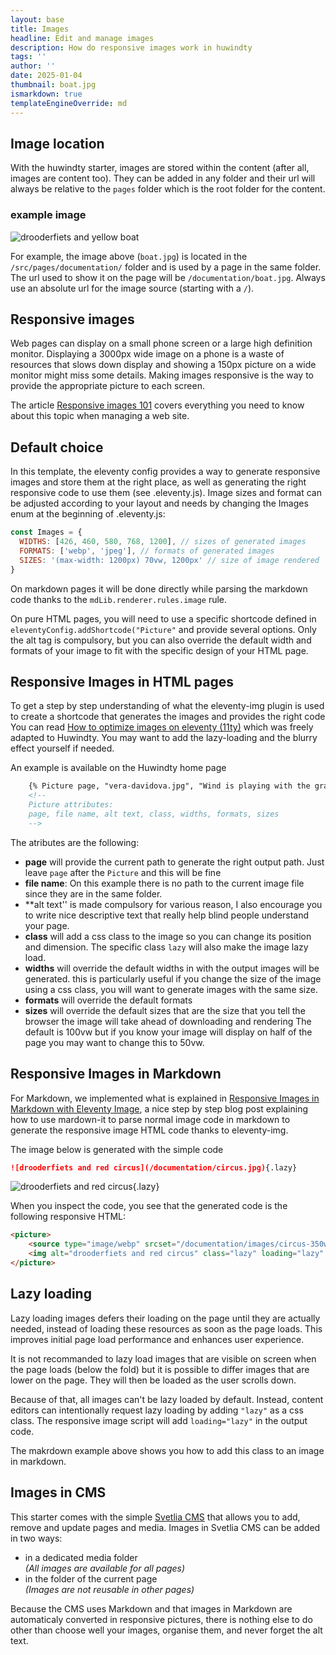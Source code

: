 ```yaml
---
layout: base
title: Images
headline: Edit and manage images
description: How do responsive images work in huwindty
tags: ''
author: ''
date: 2025-01-04
thumbnail: boat.jpg
ismarkdown: true
templateEngineOverride: md
---
```

## Image location

With the huwindty starter, images are stored within the content (after all, images are content too). They can be added in any folder and their url will always be relative to the `pages` folder which is the root folder for the content.

### example image

![drooderfiets and yellow boat](/documentation/boat.jpg)

For example, the image above (`boat.jpg`) is located in the `/src/pages/documentation/` folder and is used by a page in the same folder. The url used to show it on the page will be `/documentation/boat.jpg`. Always use an absolute url for the image source (starting with a `/`).

## Responsive images

Web pages can display on a small phone screen or a large high definition monitor. Displaying a 3000px wide image on a phone is a waste of resources that slows down display and showing a 150px picture on a wide monitor might miss some details. Making images responsive is the way to provide the appropriate picture to each screen.

The article [Responsive images 101](https://cloudfour.com/thinks/responsive-images-101-definitions/) covers everything you need to know about this topic when managing a web site.

## Default choice

In this template, the eleventy config provides a way to generate responsive images and store them at the right place, as well as generating the right responsive code to use them (see .eleventy.js). Image sizes and format can be adjusted according to your layout and needs by changing the Images enum at the beginning of .eleventy.js:

```js
const Images = {
  WIDTHS: [426, 460, 580, 768, 1200], // sizes of generated images
  FORMATS: ['webp', 'jpeg'], // formats of generated images
  SIZES: '(max-width: 1200px) 70vw, 1200px' // size of image rendered
}
```


On markdown pages it will be done directly while parsing the markdown code thanks to the `mdLib.renderer.rules.image` rule.

On pure HTML pages, you will need to use a specific shortcode defined in `eleventyConfig.addShortcode("Picture"` and provide several options. Only the alt tag is compulsory, but you can also override the default width and formats of your image to fit with the specific design of your HTML page.

## Responsive Images in HTML pages

To get a step by step understanding of what the eleventy-img plugin is used to create a shortcode that generates the images and provides the right code You can read [How to optimize images on eleventy (11ty)](https://dev.to/22mahmoud/how-to-optimize-and-lazyload-images-on-eleventy-11ty-206h) which was freely adapted to Huwindty. You may want to add the lazy-loading and the blurry effect yourself if needed.

An example is available on the Huwindty home page

```html
    {% Picture page, "vera-davidova.jpg", "Wind is playing with the grass and they are dancing and enjoying the magical moment in their lives. Tinos, Greece", undefined, undefined, undefined, undefined %}
    <!-- 
    Picture attributes: 
    page, file name, alt text, class, widths, formats, sizes 
    -->
```

The atributes are the following:

- **page** will provide the current path to generate the right output path. Just leave `page` after the `Picture` and this will be fine
- **file name**: On this example there is no path to the current image file since they are in the same folder.
- \*\*alt text'' is made compulsory for various reason, I also encourage you to write nice descriptive text that really help blind people understand your page.
- **class** will add a css class to the image so you can change its position and dimension. The specific class `lazy` will also make the image lazy load.
- **widths** will override the default widths in with the output images will be generated. this is particularly useful if you change the size of the image using a css class, you will want to generate images with the same size.
- **formats** will override the default formats
- **sizes** will override the default sizes that are the size that you tell the browser the image will take ahead of downloading and rendering The default is 100vw but if you know your image will display on half of the page you may want to change this to 50vw.

## Responsive Images in Markdown

For Markdown, we implemented what is explained in [Responsive Images in Markdown with Eleventy Image](https://tomichen.com/blog/posts/20220416-responsive-images-in-markdown-with-eleventy-image/), a nice step by step blog post explaining how to use mardown-it to parse normal image code in markdown to generate the responsive image HTML code thanks to eleventy-img.

The image below is generated with the simple code

```markdown
![drooderfiets and red circus](/documentation/circus.jpg){.lazy}
```

![drooderfiets and red circus](/documentation/circus.jpg){.lazy}

When you inspect the code, you see that the generated code is the following responsive HTML:

```html
<picture>
    <source type="image/webp" srcset="/documentation/images/circus-350w.webp 350w, /documentation/images/circus-700w.webp 700w, /documentation/images/circus-750w.webp 750w, /documentation/images/circus-1200w.webp 1200w, /documentation/images/circus-1500w.webp 1500w, /documentation/images/circus-2000w.webp 2000w" sizes="(max-width: 400px) 380px, (max-width: 470px) 450px, (max-width: 841px) 640px, (max-width: 1100px) 640px, 764px">
    <img alt="drooderfiets and red circus" class="lazy" loading="lazy" decoding="async" title="" src="/documentation/images/circus-350w.jpeg" width="2000" height="1500" srcset="/documentation/images/circus-350w.jpeg 350w, /documentation/images/circus-700w.jpeg 700w, /documentation/images/circus-750w.jpeg 750w, /documentation/images/circus-1200w.jpeg 1200w, /documentation/images/circus-1500w.jpeg 1500w, /documentation/images/circus-2000w.jpeg 2000w" sizes="(max-width: 400px) 380px, (max-width: 470px) 450px, (max-width: 841px) 640px, (max-width: 1100px) 640px, 764px">
</picture>
```

## Lazy loading

Lazy loading images defers their loading on the page until they are actually needed, instead of loading these resources as soon as the page loads. This improves initial page load performance and enhances user experience.

It is not recommanded to lazy load images that are visible on screen when the page loads (below the fold) but it is possible to differ images that are lower on the page. They will then be loaded as the user scrolls down.

Because of that, all images can't be lazy loaded by default. Instead, content editors can intentionally request lazy loading by adding `"lazy"` as a css class. The responsive image script will add `loading="lazy"` in the output code.

The makrdown example above shows you how to add this class to an image in markdown.

## Images in CMS

This starter comes with the simple [Svetlia CMS](../cms/) that allows you to add, remove and update pages and media. Images in Svetlia CMS can be added in two ways:

- in a dedicated media folder  
 _(All images are available for all pages)_
- in the folder of the current page  
 _(Images are not reusable in other pages)_
 
Because the CMS uses Markdown and that images in Markdown are automaticaly converted in responsive pictures, there is nothing else to do other than choose well your images, organise them, and never forget the alt text.
